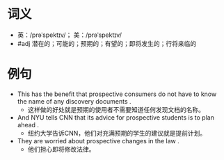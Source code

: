 # 词义
- 英：/prəˈspektɪv/； 美：/prəˈspektɪv/
- #adj 潜在的；可能的；预期的；有望的；即将发生的；行将来临的
# 例句
- This has the benefit that prospective consumers do not have to know the name of any discovery documents .
	- 这样做的好处就是预期的使用者不需要知道任何发现文档的名称。
- And NYU tells CNN that its advice for prospective students is to plan ahead .
	- 纽约大学告诉CNN，他们对充满预期的学生的建议就是提前计划。
- They are worried about prospective changes in the law .
	- 他们担心即将修改法律。
